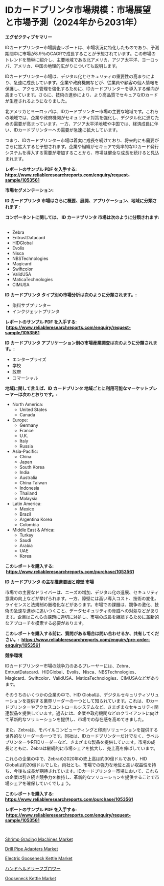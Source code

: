 <p><h1>IDカードプリンタ市場規模：市場展望と市場予測（2024年から2031年）</h1></p><p><strong>エグゼクティブサマリー</strong></p>
<p><p>IDカードプリンター市場調査レポートは、市場状況に特化したものであり、予測期間中に市場が8.9％のCAGRで成長することが予想されています。この市場のトレンドを簡単に紹介し、主要地域である北アメリカ、アジア太平洋、ヨーロッパ、アメリカ、中国の地理的広がりについても説明します。</p><p>IDカードプリンター市場は、デジタル化とセキュリティの重要性の高まりにより、急速に成長しています。企業や政府機関などが、従業員や顧客の個人情報を保護し、アクセス管理を強化するために、IDカードプリンターを導入する傾向が高まっています。さらに、技術の進歩により、より高品質でセキュアなIDカードが生産されるようになりました。</p><p>北アメリカとヨーロッパは、IDカードプリンター市場の主要な地域です。これらの地域では、企業や政府機関がセキュリティ対策を強化し、デジタル化に進むための需要が高まっています。一方、アジア太平洋地域や中国では、経済成長に伴い、IDカードプリンターへの需要が急速に拡大しています。</p><p>つまり、IDカードプリンター市場は着実に成長を続けており、将来的にも需要がさらに拡大すると予想されます。企業や組織がセキュアで効率的なIDカード発行システムを導入する需要が増加することから、市場は健全な成長を続けると見込まれます。</p></p>
<p><strong>レポートのサンプル PDF を入手する: <a href="https://www.reliableresearchreports.com/enquiry/request-sample/1053561">https://www.reliableresearchreports.com/enquiry/request-sample/1053561</a></strong></p>
<p><strong>市場セグメンテーション:</strong></p>
<p><strong> ID カードプリンタ 市場はさらに概要、展開、アプリケーション、地域に分類されます :</strong></p>
<p><strong>コンポーネントに関しては、 ID カードプリンタ 市場は次のように分類されます: &nbsp;</strong></p>
<p><ul><li>Zebra</li><li>EntrustDatacard</li><li>HIDGlobal</li><li>Evolis</li><li>Nisca</li><li>NBSTechnologies</li><li>Magicard</li><li>Swiftcolor</li><li>ValidUSA</li><li>MaticaTechnologies</li><li>CIMUSA</li></ul></p>
<p><strong> ID カードプリンタ タイプ別の市場分析は次のように分類されます。:</strong></p>
<p><ul><li>染料サブプリンター</li><li>インクジェットプリンタ</li></ul></p>
<p><strong>レポートのサンプル PDF を入手する: &nbsp;<a href="https://www.reliableresearchreports.com/enquiry/request-sample/1053561">https://www.reliableresearchreports.com/enquiry/request-sample/1053561</a></strong></p>
<p><strong> ID カードプリンタ アプリケーション別の市場産業調査は次のように分類されます。:</strong></p>
<p><ul><li>エンタープライズ</li><li>学校</li><li>政府</li><li>コマーシャル</li></ul></p>
<p><strong>地域に関して言えば、ID カードプリンタ 地域ごとに利用可能なマーケットプレーヤーは次のとおりです。:</strong></p>
<p><ul>
    <li>
        North America:
        <ul>
            <li>United States</li>
            <li>Canada</li>
        </ul>
    </li>
    <li>
        Europe:
        <ul>
            <li>Germany</li>
            <li>France</li>
            <li>U.K.</li>
            <li>Italy</li>
            <li>Russia</li>
        </ul>
    </li>
    <li>
        Asia-Pacific:
        <ul>
            <li>China</li>
            <li>Japan</li>
            <li>South Korea</li>
            <li>India</li>
            <li>Australia</li>
            <li>China Taiwan</li>
            <li>Indonesia</li>
            <li>Thailand</li>
            <li>Malaysia</li>
        </ul>
    </li>
    <li>
        Latin America:
        <ul>
            <li>Mexico</li>
            <li>Brazil</li>
            <li>Argentina Korea</li>
            <li>Colombia</li>
        </ul>
    </li>
    <li>
        Middle East & Africa:
        <ul>
            <li>Turkey</li>
            <li>Saudi</li>
            <li>Arabia</li>
            <li>UAE</li>
            <li>Korea</li>
        </ul>
    </li>
    </ul></p>
<p><strong>このレポートを購入する: &nbsp;<a href="https://www.reliableresearchreports.com/purchase/1053561">https://www.reliableresearchreports.com/purchase/1053561</a></strong></p>
<p><strong>ID カードプリンタ の主な推進要因と障壁 市場</strong></p>
<p><p>市場での主要なドライバーは、ニーズの増加、デジタル化の進展、セキュリティ意識の向上などが挙げられます。一方、障壁には高い導入コスト、技術の変化、ライセンスと法規制の厳格化などがあります。市場での課題は、競争の激化、技術の急速な進歩に追いつくこと、データセキュリティの脅威への対処などがあります。企業はこれらの課題に適切に対処し、市場の成長を継続するために革新的なアプローチを模索する必要があります。</p></p>
<p><strong>このレポートを購入する前に、質問がある場合は問い合わせるか、共有してください。:&nbsp; <a href="https://www.reliableresearchreports.com/enquiry/pre-order-enquiry/1053561">https://www.reliableresearchreports.com/enquiry/pre-order-enquiry/1053561</a></strong></p>
<p><strong>競争環境</strong></p>
<p><p>IDカードプリンター市場の競争力のあるプレーヤーには、Zebra、EntrustDatacard、HIDGlobal、Evolis、Nisca、NBSTechnologies、Magicard、Swiftcolor、ValidUSA、MaticaTechnologies、CIMUSAなどがあります。</p><p>そのうちのいくつかの企業の中で、HID Globalは、デジタルセキュリティソリューションを提供する業界リーダーの一つとして知られています。これは、IDカードプリンターやアクセスコントロールシステムなど、さまざまなセキュリティ関連製品を提供しています。過去には、企業や政府機関などのクライアントに向けて革新的なソリューションを提供し、市場での存在感を高めてきました。</p><p>また、Zebraは、モバイルコンピューティングと印刷ソリューションを提供する世界的なリーダーの一つです。同社は、IDカードプリンターだけでなく、ラベルプリンターやRFIDリーダーなど、さまざまな製品を提供しています。市場の成長とともに、Zebraは継続的に市場シェアを拡大し、売上高を伸ばしています。</p><p>これらの企業の中で、Zebraの2020年の売上高は約30億ドルであり、HID Globalは約20億ドルでした。両社とも、市場での強力な地位と高い収益性を持ち、今後も成長が期待されています。IDカードプリンター市場において、これらの企業は引き続き競争力を維持し、革新的なソリューションを提供することで市場シェアを確保していくでしょう。</p></p>
<p><strong>このレポートを購入する: &nbsp; <a href="https://www.reliableresearchreports.com/purchase/1053561">https://www.reliableresearchreports.com/purchase/1053561</a></strong></p>
<p><strong>レポートのサンプル PDF を入手する: &nbsp;<a href="https://www.reliableresearchreports.com/enquiry/request-sample/1053561">https://www.reliableresearchreports.com/enquiry/request-sample/1053561</a></strong><strong></strong></p>
<p>&nbsp;</p>
<p><p><a href="https://issuu.com/reportprime-2/docs/shrimp-grading-machines-market-size-2030.pptx">Shrimp Grading Machines Market</a></p><p><a href="https://issuu.com/reportprime-2/docs/drill-pipe-adapters-market-size-2030.pptx">Drill Pipe Adapters Market</a></p><p><a href="https://github.com/angelajermaine/Market-Research-Report-List-2/blob/main/electric-gooseneck-kettle-market.md">Electric Gooseneck Kettle Market</a></p><p><a href="https://medium.com/@emmittkutch2023/%E3%83%8F%E3%83%B3%E3%83%89%E3%83%98%E3%83%AB%E3%83%89%E3%83%AA%E3%83%BC%E3%83%95%E3%83%96%E3%83%AD%E3%83%AF%E3%83%BC%E3%81%AE%E5%B8%82%E5%A0%B4%E5%8B%95%E5%90%91%E3%81%A8%E5%B8%82%E5%A0%B4%E5%88%86%E6%9E%90%E3%81%AF-2024%E5%B9%B4%E3%81%8B%E3%82%892031%E5%B9%B4%E3%81%BE%E3%81%A7%E3%81%AE%E6%9C%9F%E9%96%93%E3%81%AB%E4%BA%88%E6%B8%AC%E3%81%95%E3%82%8C%E3%81%A6%E3%81%84%E3%81%BE%E3%81%99-898bf31e2989">ハンドヘルドリーフブロワー</a></p><p><a href="https://github.com/provorikovar/Market-Research-Report-List-3/blob/main/gooseneck-kettle-market.md">Gooseneck Kettle Market</a></p></p>